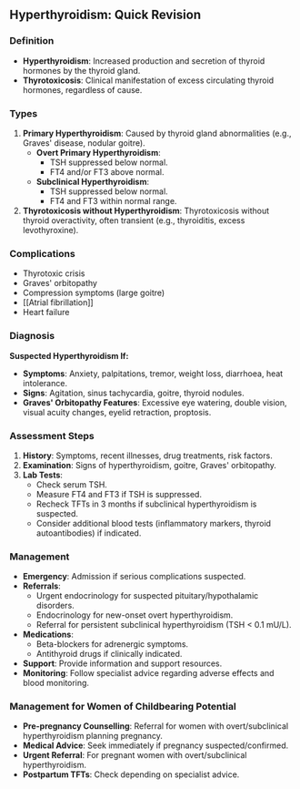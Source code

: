 ## Hyperthyroidism: Quick Revision

### Definition
- **Hyperthyroidism**: Increased production and secretion of thyroid hormones by the thyroid gland.
- **Thyrotoxicosis**: Clinical manifestation of excess circulating thyroid hormones, regardless of cause.

### Types
1. **Primary Hyperthyroidism**: Caused by thyroid gland abnormalities (e.g., Graves' disease, nodular goitre).
   - **Overt Primary Hyperthyroidism**: 
     - TSH suppressed below normal.
     - FT4 and/or FT3 above normal.
   - **Subclinical Hyperthyroidism**:
     - TSH suppressed below normal.
     - FT4 and FT3 within normal range.
2. **Thyrotoxicosis without Hyperthyroidism**: Thyrotoxicosis without thyroid overactivity, often transient (e.g., thyroiditis, excess levothyroxine).

### Complications
- Thyrotoxic crisis
- Graves' orbitopathy
- Compression symptoms (large goitre)
- [[Atrial fibrillation]]
- Heart failure

### Diagnosis
**Suspected Hyperthyroidism If:**
- **Symptoms**: Anxiety, palpitations, tremor, weight loss, diarrhoea, heat intolerance.
- **Signs**: Agitation, sinus tachycardia, goitre, thyroid nodules.
- **Graves' Orbitopathy Features**: Excessive eye watering, double vision, visual acuity changes, eyelid retraction, proptosis.

### Assessment Steps
1. **History**: Symptoms, recent illnesses, drug treatments, risk factors.
2. **Examination**: Signs of hyperthyroidism, goitre, Graves' orbitopathy.
3. **Lab Tests**:
   - Check serum TSH.
   - Measure FT4 and FT3 if TSH is suppressed.
   - Recheck TFTs in 3 months if subclinical hyperthyroidism is suspected.
   - Consider additional blood tests (inflammatory markers, thyroid autoantibodies) if indicated.

### Management
- **Emergency**: Admission if serious complications suspected.
- **Referrals**:
  - Urgent endocrinology for suspected pituitary/hypothalamic disorders.
  - Endocrinology for new-onset overt hyperthyroidism.
  - Referral for persistent subclinical hyperthyroidism (TSH < 0.1 mU/L).
- **Medications**: 
  - Beta-blockers for adrenergic symptoms.
  - Antithyroid drugs if clinically indicated.
- **Support**: Provide information and support resources.
- **Monitoring**: Follow specialist advice regarding adverse effects and blood monitoring.

### Management for Women of Childbearing Potential
- **Pre-pregnancy Counselling**: Referral for women with overt/subclinical hyperthyroidism planning pregnancy.
- **Medical Advice**: Seek immediately if pregnancy suspected/confirmed.
- **Urgent Referral**: For pregnant women with overt/subclinical hyperthyroidism.
- **Postpartum TFTs**: Check depending on specialist advice.